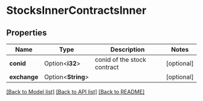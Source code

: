 # StocksInnerContractsInner

## Properties

Name | Type | Description | Notes
------------ | ------------- | ------------- | -------------
**conid** | Option<**i32**> | conid of the stock contract | [optional]
**exchange** | Option<**String**> |  | [optional]

[[Back to Model list]](../README.md#documentation-for-models) [[Back to API list]](../README.md#documentation-for-api-endpoints) [[Back to README]](../README.md)


